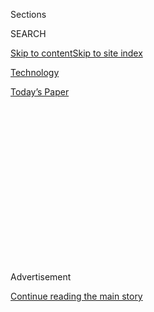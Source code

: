 <div id="app">

<div>

<div>

<div>

<div class="NYTAppHideMasthead css-1q2w90k e1suatyy0">

<div class="section css-ui9rw0 e1suatyy2">

<div class="css-eph4ug er09x8g0">

<div class="css-6n7j50">

</div>

<span class="css-1dv1kvn">Sections</span>

<div class="css-10488qs">

<span class="css-1dv1kvn">SEARCH</span>

</div>

[Skip to content](#site-content)[Skip to site
index](#site-index)

</div>

<div id="masthead-section-label" class="css-1wr3we4 eaxe0e00">

[Technology](https://www.nytimes.com/section/technology)

</div>

<div class="css-10698na e1huz5gh0">

</div>

</div>

<div id="masthead-bar-one" class="section hasLinks css-15hmgas e1csuq9d3">

<div class="css-uqyvli e1csuq9d0">

</div>

<div class="css-1uqjmks e1csuq9d1">

</div>

<div class="css-9e9ivx">

[](https://myaccount.nytimes.com/auth/login?response_type=cookie&client_id=vi)

</div>

<div class="css-1bvtpon e1csuq9d2">

[Today’s
Paper](https://www.nytimes.com/section/todayspaper)

</div>

</div>

</div>

</div>

<div data-aria-hidden="false">

<div id="site-content" data-role="main">

<div>

<div class="css-1aor85t" style="opacity:0.000000001;z-index:-1;visibility:hidden">

<div class="css-1hqnpie">

<div class="css-epjblv">

<span class="css-17xtcya">[Technology](/section/technology)</span><span class="css-x15j1o">|</span><span class="css-fwqvlz">A
Brazen Online Attack Targets V.I.P. Twitter Users in a Bitcoin
Scam</span>

</div>

<div class="css-k008qs">

<div class="css-1iwv8en">

<span class="css-18z7m18"></span>

<div>

</div>

</div>

<span class="css-1n6z4y">https://nyti.ms/2ZtyzEO</span>

<div class="css-1705lsu">

<div class="css-4xjgmj">

<div class="css-4skfbu" data-role="toolbar" data-aria-label="Social Media Share buttons, Save button, and Comments Panel with current comment count" data-testid="share-tools">

  - 
  - 
  - 
  - 
    
    <div class="css-6n7j50">
    
    </div>

  - 
  - 

</div>

</div>

</div>

</div>

</div>

</div>

<div id="NYT_TOP_BANNER_REGION" class="css-13pd83m">

</div>

<div id="top-wrapper" class="css-1sy8kpn">

<div id="top-slug" class="css-l9onyx">

Advertisement

</div>

[Continue reading the main
story](#after-top)

<div class="ad top-wrapper" style="text-align:center;height:100%;display:block;min-height:250px">

<div id="top" class="place-ad" data-position="top" data-size-key="top">

</div>

</div>

<div id="after-top">

</div>

</div>

<div>

<div id="sponsor-wrapper" class="css-1hyfx7x">

<div id="sponsor-slug" class="css-19vbshk">

Supported by

</div>

[Continue reading the main
story](#after-sponsor)

<div id="sponsor" class="ad sponsor-wrapper" style="text-align:center;height:100%;display:block">

</div>

<div id="after-sponsor">

</div>

</div>

<div class="css-186x18t">

</div>

<div class="css-1vkm6nb ehdk2mb0">

# A Brazen Online Attack Targets V.I.P. Twitter Users in a Bitcoin Scam

</div>

In a major show of force, hackers breached some of the site’s most
prominent accounts, a Who’s Who of Americans in politics, entertainment
and tech.

<div class="css-79elbk" data-testid="photoviewer-wrapper">

<div class="css-z3e15g" data-testid="photoviewer-wrapper-hidden">

</div>

<div class="css-1a48zt4 ehw59r15" data-testid="photoviewer-children">

![<span class="css-16f3y1r e13ogyst0" data-aria-hidden="true">The
official Twitter account of Elon Musk appeared to be hacked as the
account sought Bitcoin transfers on
Wednesday.</span><span class="css-cnj6d5 e1z0qqy90" itemprop="copyrightHolder"><span class="css-1ly73wi e1tej78p0">Credit...</span><span><span>Hannibal
Hanschke/Reuters</span></span></span>](https://static01.nyt.com/images/2020/07/15/business/15twitter-musk/merlin_173211669_d34241d2-2334-4677-a144-4646c7925b40-articleLarge.jpg?quality=75&auto=webp&disable=upscale)

</div>

</div>

<div class="css-18e8msd">

<div class="css-vp77d3 epjyd6m0">

<div class="css-1baulvz">

By [<span class="css-1baulvz" itemprop="name">Sheera
Frenkel</span>](https://www.nytimes.com/by/sheera-frenkel),
[<span class="css-1baulvz" itemprop="name">Nathaniel
Popper</span>](https://www.nytimes.com/by/nathaniel-popper),
[<span class="css-1baulvz" itemprop="name">Kate
Conger</span>](https://www.nytimes.com/by/kate-conger) and
[<span class="css-1baulvz last-byline" itemprop="name">David E.
Sanger</span>](https://www.nytimes.com/by/david-e-sanger)

</div>

</div>

  - 
    
    <div class="css-ld3wwf e16638kd2">
    
    Published July 15, 2020Updated July 17,
    2020
    
    </div>

  - 
    
    <div class="css-4xjgmj">
    
    <div class="css-pvvomx" data-role="toolbar" data-aria-label="Social Media Share buttons, Save button, and Comments Panel with current comment count" data-testid="share-tools">
    
      - 
      - 
      - 
      - 
        
        <div class="css-6n7j50">
        
        </div>
    
      - 
      - 
    
    </div>
    
    </div>

</div>

</div>

<div class="section meteredContent css-1r7ky0e" name="articleBody" itemprop="articleBody">

<div class="css-1fanzo5 StoryBodyCompanionColumn">

<div class="css-53u6y8">

It was about 4 in the afternoon on Wednesday on the East Coast when
chaos struck online. Dozens of the biggest names in America — including
Joseph R. Biden Jr., Barack Obama, Kanye West, Bill Gates and Elon Musk
— posted similar messages on Twitter: Send Bitcoin and the famous
people would send back double your money.

It was all a scam, of course, the result of one of the most brazen
online attacks in memory.

A first wave of attacks hit the Twitter accounts of prominent
cryptocurrency leaders and companies. But soon after, the list of
victims broadened to include a Who’s Who of Americans in politics,
entertainment and tech, in a major show of force by the
[hackers](https://www.nytimes.com/2020/07/17/technology/twitter-hackers-interview.html).

Twitter quickly removed many of the messages, but in some cases similar
tweets were sent again from the same accounts, suggesting that Twitter
was powerless to regain control.

The company eventually disabled broad swaths of its service, including
the ability of verified users to tweet, for a couple of hours as it
scrambled to prevent the scam from spreading further. The company sent a
tweet saying that it was investigating the problem and looking for a
fix. “You may be unable to Tweet or reset your password while we review
and address this incident,” the company said in a second tweet. Service
was restored around 8:30 Wednesday night.

</div>

</div>

<div class="css-1fanzo5 StoryBodyCompanionColumn">

<div class="css-53u6y8">

Twitter’s investigation into the breach revealed that several employees
who had access to internal systems had their accounts compromised in a
“coordinated social engineering attack,” a spokesman said, referring
to attacks that trick people into giving up their credentials. The
attackers then used Twitter’s internal systems to tweet from
high-profile accounts like Mr. Biden’s.

“We’re looking into what other malicious activity they may have
conducted or information they may have accessed,” Twitter’s spokesman
added. “We’ve taken significant steps to limit access to internal
systems and tools while our investigation is ongoing.”

Jack Dorsey, Twitter’s chief executive, [said in a
post](https://twitter.com/jack/status/1283571658339397632?s=21)
Wednesday night that it was a “tough day for us at Twitter. We all feel
terrible this happened. We’re diagnosing and will share everything we
can when we have a more complete understanding of exactly what
happened.”

</div>

</div>

<div class="css-79elbk" data-testid="photoviewer-wrapper">

<div class="css-z3e15g" data-testid="photoviewer-wrapper-hidden">

</div>

<div class="css-1a48zt4 ehw59r15" data-testid="photoviewer-children">

![<span class="css-16f3y1r e13ogyst0" data-aria-hidden="true">A
screenshot of the tweet on Joe Biden’s Twitter
account.</span>](https://static01.nyt.com/images/2020/07/15/business/15twitter-biden/15twitter-biden-articleLarge-v2.jpg?quality=75&auto=webp&disable=upscale)

</div>

</div>

<div class="css-1fanzo5 StoryBodyCompanionColumn">

<div class="css-53u6y8">

The hackers did not use their access to take aim at any important
institutions or infrastructure — instead just asking for Bitcoin. But
the attack was concerning to security experts because it suggested that
the hackers could have easily caused much more havoc.

</div>

</div>

<div class="css-1fanzo5 StoryBodyCompanionColumn">

<div class="css-53u6y8">

There was little immediate evidence for who conducted the attack. One of
the most obvious culprits for an attack of this scale, North Korea, has
been documented to have used Bitcoin extensively in the past. But its
nature — “effective, but also amateurish” in the words of one senior
American intelligence official — led American intelligence agencies to
an initial assessment that this was most likely the work of an
individual hacker, not a state.

Had it been Russia, China, North Korea or Iran, said the official, who
would not speak on the record because they were not authorized to
discuss an intelligence investigation, the effort would have probably
focused on trying to trigger stock market havoc, or perhaps the issuance
of political pronouncements in the name of Mr. Biden or other targets.

Officials also noted that the breach did not affect the account of one
of the most watched and powerful users of Twitter: President Trump. Mr.
Trump’s account is under a special kind of lock-and-key after past
incidents, the official noted.

Security experts said that the wide-ranging attacks hinted that the
problem was caused by a security flaw in Twitter’s service, not by lax
security measures used by the people who were targeted. Alex Stamos,
director of the Stanford Internet Observatory and the former chief
security officer at Facebook, said there were a range of other theories,
but all suggested that the attackers got inside Twitter’s system, rather
than stealing the passwords of individual users.

One American official called that a “scary possibility” in a world where
national leaders, sometimes imitating Mr. Trump’s techniques, have
adopted Twitter as a primary source of unfiltered communications.

“It could have been much worse. We got lucky that this is what they
decided to do with their power,” Mr. Stamos said.

The hacker or hackers made some rookie errors. Mr. Stamos said that
because the attackers had sent identical messages from the compromised
accounts, they were easy to detect and delete. The decision to ask for
money through Bitcoin, he added, showed that the attackers were most
likely unable or unwilling to launder money or use their access for a
more sophisticated scam.

</div>

</div>

<div class="css-1fanzo5 StoryBodyCompanionColumn">

<div class="css-53u6y8">

The messages were a version of a long-running scam in which hackers pose
as public figures on Twitter, and promise to match or even triple any
funds that are sent to their Bitcoin
wallets.<span class="css-8l6xbc evw5hdy0"> </span>But the attacks
Wednesday were the first time that the real accounts of public figures
were used in such a scam.

Bitcoin is a popular vehicle for this type of scam because once a victim
sends money, the design of Bitcoin, with no institution in charge, makes
it essentially impossible to recover the funds.

By Wednesday evening, the Bitcoin wallets promoted in the tweets had
received over 300 transactions and Bitcoin worth over $100,000,
according to websites that track Bitcoin’s public ledger of
transactions, [which is known as the
blockchain](https://www.nytimes.com/2018/06/27/business/dealbook/blockchains-guide-information.html).

</div>

</div>

<div id="twitter-hack-embed-chart" class="section interactive-content interactive-size-scoop css-1t58pk9" data-id="100000007241156">

## $118,000 in Three Hours

A scam on Twitter was propelled into the mainstream after hackers took
control of several high-profile accounts and directed their followers to
send them Bitcoin with a promise that they would double the
amount.

<div class="css-17ih8de interactive-body" data-sourceid="100000007241156">

<div class="g-story g-freebird g-max-limit" data-preview-slug="2020-07-15-twitter-bitcoin-hack">

<div id="twitter-hack-embed-chart" class="g-asset g-graphic" style="max-width: 945px">

<div data-role="img">

<div id="g-twitter-hack-static-chart-box" class="ai2html">

<div id="g-twitter-hack-static-chart-Artboard_1_copy" class="g-artboard" style="width:600px; height:394.045717616908px;" data-aspect-ratio="1.523" data-min-width="600" data-max-width="944">

<div style="">

</div>

![](data:image/gif;base64,R0lGODlhCgAKAIAAAB8fHwAAACH5BAEAAAAALAAAAAAKAAoAAAIIhI+py+0PYysAOw==)

<div id="g-ai0-1" class="g-Layer_1 g-aiAbs g-aiPointText" style="top:4.2644%;margin-top:-9.8px;right:28.3131%;width:140px;">

@KimKardashian

</div>

<div id="g-ai0-2" class="g-Layer_1 g-aiAbs g-aiPointText" style="top:13.4004%;margin-top:-9.8px;right:39.942%;width:157px;">

@FloydMayweather

</div>

<div id="g-ai0-3" class="g-Layer_1 g-aiAbs g-aiPointText" style="top:16.3338%;margin-top:-13.4px;right:0.9744%;width:116px;">

$118,000

</div>

<div id="g-ai0-4" class="g-Layer_1 g-aiAbs g-aiPointText" style="top:28.1703%;margin-top:-29px;right:0.9527%;width:130px;">

Money sent into

Bitcoin wallet

as of 7
p.m.

</div>

<div id="g-ai0-5" class="g-Layer_1 g-aiAbs g-aiPointText" style="top:24.8108%;margin-top:-8.8px;left:1.0221%;width:82px;">

$100,000

</div>

<div id="g-ai0-6" class="g-Layer_1 g-aiAbs g-aiPointText" style="top:37.0017%;margin-top:-9.8px;right:54.7839%;width:144px;">

@MikeBloomberg

</div>

<div id="g-ai0-7" class="g-Layer_1 g-aiAbs g-aiPointText" style="top:43.5999%;margin-top:-9.8px;right:61.4383%;width:101px;">

@JeffBezos

</div>

<div id="g-ai0-8" class="g-Layer_1 g-aiAbs g-aiPointText" style="top:53.2435%;margin-top:-9.8px;right:67.1847%;width:108px;">

@kanyewest

</div>

<div id="g-ai0-9" class="g-Layer_1 g-aiAbs g-aiPointText" style="top:53.7512%;margin-top:-9.8px;left:52.8945%;width:133px;">

@BarackObama

</div>

<div id="g-ai0-10" class="g-Layer_1 g-aiAbs g-aiPointText" style="top:55.7717%;margin-top:-8.8px;left:1.0221%;width:74px;">

$50,000

</div>

<div id="g-ai0-11" class="g-Layer_1 g-aiAbs g-aiPointText" style="top:66.5821%;margin-top:-19.4px;left:9.0413%;width:140px;">

Tweets from

hacked
accounts

</div>

<div id="g-ai0-12" class="g-Layer_1 g-aiAbs g-aiPointText" style="top:65.171%;margin-top:-9.8px;left:47.1912%;width:132px;">

@WarrenBuffett

</div>

<div id="g-ai0-13" class="g-Layer_1 g-aiAbs g-aiPointText" style="top:72.7844%;margin-top:-9.8px;left:42.1589%;width:99px;">

@JoeBiden

</div>

<div id="g-ai0-14" class="g-Layer_1 g-aiAbs g-aiPointText" style="top:78.1137%;margin-top:-9.8px;right:83.8561%;width:104px;">

@ElonMusk

</div>

<div id="g-ai0-15" class="g-Layer_1 g-aiAbs g-aiPointText" style="top:78.1137%;margin-top:-9.8px;left:23.764%;width:70px;">

@Uber

</div>

<div id="g-ai0-16" class="g-Layer_1 g-aiAbs g-aiPointText" style="top:84.0424%;margin-top:-17.2px;left:65.5692%;width:190px;">

Twitter locks down some

accounts shortly after 6
p.m.

</div>

<div id="g-ai0-17" class="g-Layer_1 g-aiAbs g-aiPointText" style="top:85.727%;margin-top:-9.8px;left:17.1033%;width:98px;">

@BillGates

</div>

<div id="g-ai0-18" class="g-Layer_1 g-aiAbs g-aiPointText" style="top:85.727%;margin-top:-9.8px;left:32.3158%;width:75px;">

@Apple

</div>

<div id="g-ai0-19" class="g-Layer_1 g-aiAbs g-aiPointText" style="top:97.3911%;margin-top:-8.8px;left:0.4814%;width:60px;">

4
p.m.

</div>

<div id="g-ai0-20" class="g-Layer_1 g-aiAbs g-aiPointText" style="top:97.3911%;margin-top:-8.8px;left:33.5027%;margin-left:-30px;width:60px;">

5
p.m.

</div>

<div id="g-ai0-21" class="g-Layer_1 g-aiAbs g-aiPointText" style="top:97.3911%;margin-top:-8.8px;left:65.9818%;margin-left:-30px;width:60px;">

6
p.m.

</div>

<div id="g-ai0-22" class="g-Layer_1 g-aiAbs g-aiPointText" style="top:97.3911%;margin-top:-8.8px;right:0.4176%;width:60px;">

7
p.m.

</div>

</div>

<div id="g-twitter-hack-static-chart-Artboard_1_copy_2" class="g-artboard" style="max-width: 320px;max-height: 387px" data-aspect-ratio="0.826" data-min-width="0" data-max-width="599">

<div style="padding: 0 0 121.0463% 0;">

</div>

![](data:image/gif;base64,R0lGODlhCgAKAIAAAB8fHwAAACH5BAEAAAAALAAAAAAKAAoAAAIIhI+py+0PYysAOw==)

<div id="g-ai1-1" class="g-Layer_1 g-aiAbs g-aiPointText" style="top:2.8986%;margin-top:-7.2px;right:28.0005%;width:111px;">

@KimKardashian

</div>

<div id="g-ai1-2" class="g-Layer_1 g-aiAbs g-aiPointText" style="top:12.1926%;margin-top:-7.2px;right:39.935%;width:123px;">

@FloydMayweather

</div>

<div id="g-ai1-3" class="g-Layer_1 g-aiAbs g-aiPointText" style="top:19.7058%;margin-top:-12.3px;right:0.7063%;width:107px;">

$118,000

</div>

<div id="g-ai1-4" class="g-Layer_1 g-aiAbs g-aiPointText" style="top:23.5519%;margin-top:-7.2px;left:0.5457%;width:73px;">

$100,000

</div>

<div id="g-ai1-5" class="g-Layer_1 g-aiAbs g-aiPointText" style="top:29.3188%;margin-top:-25.6px;right:0.6844%;width:116px;">

Money sent into

Bitcoin wallet

as of 7
p.m.

</div>

<div id="g-ai1-6" class="g-Layer_1 g-aiAbs g-aiPointText" style="top:39.8163%;margin-top:-7.2px;right:55.0131%;width:113px;">

@MikeBloomberg

</div>

<div id="g-ai1-7" class="g-Layer_1 g-aiAbs g-aiPointText" style="top:44.4633%;margin-top:-7.2px;right:61.3646%;width:82px;">

@JeffBezos

</div>

<div id="g-ai1-8" class="g-Layer_1 g-aiAbs g-aiPointText" style="top:49.6266%;margin-top:-7.2px;right:65.407%;width:87px;">

@kanyewest

</div>

<div id="g-ai1-9" class="g-Layer_1 g-aiAbs g-aiPointText" style="top:52.2083%;margin-top:-7.2px;left:52.8905%;width:105px;">

@BarackObama

</div>

<div id="g-ai1-10" class="g-Layer_1 g-aiAbs g-aiPointText" style="top:55.3063%;margin-top:-7.2px;left:0.5457%;width:66px;">

$50,000

</div>

<div id="g-ai1-11" class="g-Layer_1 g-aiAbs g-aiPointText" style="top:66.7438%;margin-top:-25.5px;left:0.5457%;width:98px;">

Tweets
from

hacked

accounts

</div>

<div id="g-ai1-12" class="g-Layer_1 g-aiAbs g-aiPointText" style="top:63.8257%;margin-top:-7.2px;left:47.135%;width:104px;">

@WarrenBuffett

</div>

<div id="g-ai1-13" class="g-Layer_1 g-aiAbs g-aiPointText" style="top:68.7309%;margin-top:-7.2px;left:42.057%;width:80px;">

@JoeBiden

</div>

<div id="g-ai1-14" class="g-Layer_1 g-aiAbs g-aiPointText" style="top:81.7264%;margin-top:-25.6px;left:64.4304%;width:134px;">

Twitter locks down

some accounts

shortly after 6
p.m.

</div>

<div id="g-ai1-15" class="g-Layer_1 g-aiAbs g-aiPointText" style="top:78.2831%;margin-top:-7.2px;left:0%;width:83px;">

@ElonMusk

</div>

<div id="g-ai1-16" class="g-Layer_1 g-aiAbs g-aiPointText" style="top:78.2831%;margin-top:-7.2px;left:21.7342%;width:58px;">

@Uber

</div>

<div id="g-ai1-17" class="g-Layer_1 g-aiAbs g-aiPointText" style="top:85.7699%;margin-top:-7.2px;left:13.7688%;width:79px;">

@BillGates

</div>

<div id="g-ai1-18" class="g-Layer_1 g-aiAbs g-aiPointText" style="top:85.7699%;margin-top:-7.2px;left:33.3205%;width:62px;">

@Apple

</div>

<div id="g-ai1-19" class="g-Layer_1 g-aiAbs g-aiPointText" style="top:97.3874%;margin-top:-7.2px;left:0%;width:55px;">

4
p.m.

</div>

<div id="g-ai1-20" class="g-Layer_1 g-aiAbs g-aiPointText" style="top:97.3874%;margin-top:-7.2px;left:33.3899%;margin-left:-27.5px;width:55px;">

5
p.m.

</div>

<div id="g-ai1-21" class="g-Layer_1 g-aiAbs g-aiPointText" style="top:97.3874%;margin-top:-7.2px;left:66.1646%;margin-left:-27.5px;width:55px;">

6
p.m.

</div>

<div id="g-ai1-22" class="g-Layer_1 g-aiAbs g-aiPointText" style="top:97.3874%;margin-top:-7.2px;right:-0.1389%;width:55px;">

7
p.m.

</div>

</div>

<div id="g-twitter-hack-static-chart-Artboard_1_copy_3" class="g-artboard" style="width:945px; height:398.51082489869px;" data-aspect-ratio="2.371" data-min-width="945">

<div style="">

</div>

![](data:image/gif;base64,R0lGODlhCgAKAIAAAB8fHwAAACH5BAEAAAAALAAAAAAKAAoAAAIIhI+py+0PYysAOw==)

<div id="g-ai2-1" class="g-Layer_1 g-aiAbs g-aiPointText" style="top:4.2166%;margin-top:-9.8px;right:27.7748%;width:140px;">

@KimKardashian

</div>

<div id="g-ai2-2" class="g-Layer_1 g-aiAbs g-aiPointText" style="top:13.2503%;margin-top:-9.8px;right:39.6014%;width:157px;">

@FloydMayweather

</div>

<div id="g-ai2-3" class="g-Layer_1 g-aiAbs g-aiPointText" style="top:16.1508%;margin-top:-13.4px;right:0.0555%;width:116px;">

$118,000

</div>

<div id="g-ai2-4" class="g-Layer_1 g-aiAbs g-aiPointText" style="top:27.8547%;margin-top:-29px;right:0.0417%;width:130px;">

Money sent into

Bitcoin wallet

as of 7
p.m.

</div>

<div id="g-ai2-5" class="g-Layer_1 g-aiAbs g-aiPointText" style="top:24.5328%;margin-top:-8.8px;left:0.5485%;width:82px;">

$100,000

</div>

<div id="g-ai2-6" class="g-Layer_1 g-aiAbs g-aiPointText" style="top:36.5871%;margin-top:-9.8px;right:58.0599%;width:144px;">

@MikeBloomberg

</div>

<div id="g-ai2-7" class="g-Layer_1 g-aiAbs g-aiPointText" style="top:39.739%;margin-top:-19.4px;left:11.3063%;width:140px;">

Tweets from

hacked
accounts

</div>

<div id="g-ai2-8" class="g-Layer_1 g-aiAbs g-aiPointText" style="top:43.1114%;margin-top:-9.8px;right:61.355%;width:101px;">

@JeffBezos

</div>

<div id="g-ai2-9" class="g-Layer_1 g-aiAbs g-aiPointText" style="top:43.1116%;margin-top:-9.8px;right:44.3253%;width:133px;">

@BarackObama

</div>

<div id="g-ai2-10" class="g-Layer_1 g-aiAbs g-aiPointText" style="top:52.6469%;margin-top:-9.8px;right:65.8367%;width:108px;">

@kanyewest

</div>

<div id="g-ai2-11" class="g-Layer_1 g-aiAbs g-aiPointText" style="top:55.1468%;margin-top:-8.8px;left:0.5485%;width:74px;">

$50,000

</div>

<div id="g-ai2-12" class="g-Layer_1 g-aiAbs g-aiPointText" style="top:64.4408%;margin-top:-9.8px;right:53.7245%;width:99px;">

@JoeBiden

</div>

<div id="g-ai2-13" class="g-Layer_1 g-aiAbs g-aiPointText" style="top:64.4408%;margin-top:-9.8px;left:47.3721%;width:132px;">

@WarrenBuffett

</div>

<div id="g-ai2-14" class="g-Layer_1 g-aiAbs g-aiPointText" style="top:77.2385%;margin-top:-9.8px;right:84.1377%;width:104px;">

@ElonMusk

</div>

<div id="g-ai2-15" class="g-Layer_1 g-aiAbs g-aiPointText" style="top:77.2385%;margin-top:-9.8px;left:25.9715%;width:70px;">

@Uber

</div>

<div id="g-ai2-16" class="g-Layer_1 g-aiAbs g-aiPointText" style="top:83.1008%;margin-top:-17.2px;left:66.4276%;width:190px;">

Twitter locks down some

accounts shortly after 6
p.m.

</div>

<div id="g-ai2-17" class="g-Layer_1 g-aiAbs g-aiPointText" style="top:84.7665%;margin-top:-9.8px;left:16.8578%;width:98px;">

@BillGates

</div>

<div id="g-ai2-18" class="g-Layer_1 g-aiAbs g-aiPointText" style="top:84.7665%;margin-top:-9.8px;left:32.2858%;width:75px;">

@Apple

</div>

<div id="g-ai2-19" class="g-Layer_1 g-aiAbs g-aiPointText" style="top:96.2999%;margin-top:-8.8px;left:0.0001%;width:60px;">

4
p.m.

</div>

<div id="g-ai2-20" class="g-Layer_1 g-aiAbs g-aiPointText" style="top:96.2999%;margin-top:-8.8px;left:33.4891%;margin-left:-30px;width:60px;">

5
p.m.

</div>

<div id="g-ai2-21" class="g-Layer_1 g-aiAbs g-aiPointText" style="top:96.2999%;margin-top:-8.8px;left:66.4286%;margin-left:-30px;width:60px;">

6
p.m.

</div>

<div id="g-ai2-22" class="g-Layer_1 g-aiAbs g-aiPointText" style="top:96.2999%;margin-top:-8.8px;right:-0.0019%;width:60px;">

7 p.m.

</div>

</div>

</div>

</div>

</div>

</div>

</div>

Source: [Blockchair](https://blockchair.com/)

Note: All times Eastern. By Matthew Conlen and Lazaro Gamio

</div>

<div class="css-1fanzo5 StoryBodyCompanionColumn">

<div class="css-53u6y8">

Twitter initially handled the attacks by taking down the offending
tweets. A spokesman for the Biden campaign said that Twitter had removed
the tweet promoting the scam and locked down Mr. Biden’s account.

But the hackers kept control of many of the accounts, such as those of
Mr. Musk and Mr. West, and sent out new messages as soon as the old ones
were taken down.

As Twitter locked down verified accounts in an attempt to stop the
attack, the company also hampered its function as a real-time news
service. Derrick Snyder, a meteorologist in Kentucky, said in a [series
of
tweets](https://twitter.com/Derrick_Snyder/status/1283529433689792513)
that the National Weather Service could not issue warnings on Twitter
about a tornado in Illinois because its account, one that the company
had verified, was shut down.

</div>

</div>

<div class="css-1fanzo5 StoryBodyCompanionColumn">

<div class="css-53u6y8">

“What a mess,” Mr. Snyder wrote. “There is a tornado warning in effect.”

Twitter has fallen victim to breaches before. Last August, hackers
compromised the account of Twitter’s chief, Mr. Dorsey, and posted
racist messages and bomb threats. His account was taken over after
hackers transferred his phone number to a new SIM card, which stores a
phone’s number. The practice, known as SIM-swapping, allowed hackers to
tweet from Mr. Dorsey’s account.

In 2017, a rogue worker at the company used their access to Twitter’s
systems to briefly [delete President Trump’s Twitter
account](https://www.nytimes.com/2017/11/03/technology/trump-twitter-deleted.html).
The account was restored within minutes, but the incident raised
questions about Twitter’s security as it serves as a megaphone for
politicians and celebrities.

And in 2010, Twitter [settled a
complaint](https://www.ftc.gov/news-events/press-releases/2010/06/twitter-settles-charges-it-failed-protect-consumers-personal)
brought by the Federal Trade Commission, in which the regulator claimed
that the company did not do enough to protect users’ personal
information. The F.T.C. charged that “serious lapses” in Twitter’s
security allowed hackers to take control of company systems and send out
phony tweets from high-profile accounts, including Mr. Obama’s. As part
of the settlement, Twitter agreed to undergo security audits for 10
years.

On Wednesday evening, Senator Josh Hawley, a Republican from Missouri,
wrote a letter to Mr. Dorsey asking for information on the attack,
including how many users were compromised.

Shares in the social media company fell 3 percent in after-hours
trading.

Cybersecurity experts said the attack showed how vulnerable social media
remains to attacks.

“This demonstrates a real risk for the elections,” Mr. Stamos said.
“Twitter has become the most important platform when it comes to
discussion among political elites, and it has real vulnerabilities.”

</div>

</div>

<div>

</div>

</div>

<div>

</div>

<div>

</div>

<div>

</div>

<div>

<div id="bottom-wrapper" class="css-1ede5it">

<div id="bottom-slug" class="css-l9onyx">

Advertisement

</div>

[Continue reading the main
story](#after-bottom)

<div id="bottom" class="ad bottom-wrapper" style="text-align:center;height:100%;display:block;min-height:90px">

</div>

<div id="after-bottom">

</div>

</div>

</div>

</div>

</div>

## Site Index

<div>

</div>

## Site Information Navigation

  - [© <span>2020</span> <span>The New York Times
    Company</span>](https://help.nytimes.com/hc/en-us/articles/115014792127-Copyright-notice)

<!-- end list -->

  - [NYTCo](https://www.nytco.com/)
  - [Contact
    Us](https://help.nytimes.com/hc/en-us/articles/115015385887-Contact-Us)
  - [Work with us](https://www.nytco.com/careers/)
  - [Advertise](https://nytmediakit.com/)
  - [T Brand Studio](http://www.tbrandstudio.com/)
  - [Your Ad
    Choices](https://www.nytimes.com/privacy/cookie-policy#how-do-i-manage-trackers)
  - [Privacy](https://www.nytimes.com/privacy)
  - [Terms of
    Service](https://help.nytimes.com/hc/en-us/articles/115014893428-Terms-of-service)
  - [Terms of
    Sale](https://help.nytimes.com/hc/en-us/articles/115014893968-Terms-of-sale)
  - [Site
    Map](https://spiderbites.nytimes.com)
  - [Help](https://help.nytimes.com/hc/en-us)
  - [Subscriptions](https://www.nytimes.com/subscription?campaignId=37WXW)

</div>

</div>

</div>

</div>
